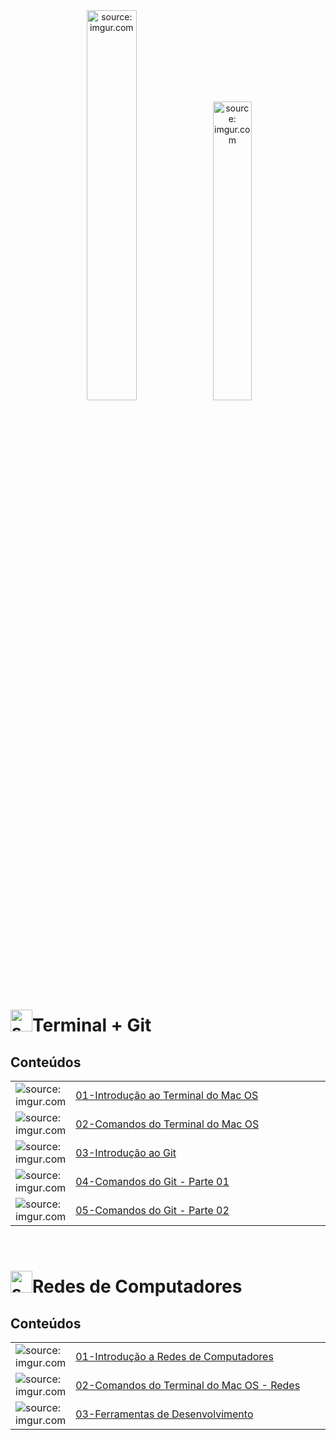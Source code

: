 <div align="center">
    <img src="https://i.imgur.com/288YABI.png" title="source: imgur.com" width="40%"/>
    <img src="https://i.imgur.com/fu9QxlT.png" title="source: imgur.com" width="35%"/> 
</div>
<h1><img src="https://i.imgur.com/jQ8ZI8h.png" title="source: imgur.com" width="35px"/>Terminal + Git</h1>
	
<h2>Conteúdos</h2>

<table width="100%">
	<tr>
        <td width="10%"><img src="https://i.imgur.com/9VM3pgl.png" title="source: imgur.com" /></td>
        <td width="90%"><a href="mac/01_terminal_mac.md">01-Introdução ao Terminal do Mac OS</a></td>
    </tr>
    <tr>
        <td width="10%"><img src="https://i.imgur.com/9VM3pgl.png" title="source: imgur.com" /></td>
        <td width="90%"><a href="mac/02_comandos_mac.md">02-Comandos do Terminal do Mac OS</a></td>
    </tr>
    <tr>
        <td width="10%"><img src="https://i.imgur.com/fu9QxlT.png" title="source: imgur.com" /></td>
        <td width="90%"><a href="git/01_git.md">03-Introdução ao Git</a></td>
    </tr>
     <tr>
        <td width="10%"><img src="https://i.imgur.com/fu9QxlT.png" title="source: imgur.com" /></td>
        <td width="90%"><a href="git/02_comandos_git_01.md">04-Comandos do Git - Parte 01</a></td>
    </tr>
    <tr>
        <td width="10%"><img src="https://i.imgur.com/fu9QxlT.png" title="source: imgur.com" /></td>
        <td width="90%"><a href="git/03_comandos_git_02.md">05-Comandos do Git - Parte 02</a></td>
    </tr>
</table>

<br />

<h1><img src="https://i.imgur.com/cDPH4tl.png" title="source: imgur.com" width="35px"/>Redes de Computadores</h1>
	
<h2>Conteúdos</h2>

<table width="100%">
	<tr>
        <td width="10%"><img src="https://i.imgur.com/cDPH4tl.png" title="source: imgur.com" /></td>
        <td width="90%"><a href="redes/01_introducao_redes.md">01-Introdução a Redes de Computadores</a></td>
    </tr>
    <tr>
        <td width="10%"><img src="https://i.imgur.com/cDPH4tl.png" title="source: imgur.com" /></td>
        <td width="90%"><a href="redes/02_comandos_rede.md">02-Comandos do Terminal do Mac OS - Redes</a></td>
    </tr>
    <tr>
        <td width="10%"><img src="https://i.imgur.com/cDPH4tl.png" title="source: imgur.com" /></td>
        <td width="90%"><a href="redes/03_ferramentas_dev.md">03-Ferramentas de Desenvolvimento</a></td>
    </tr>
</table>
